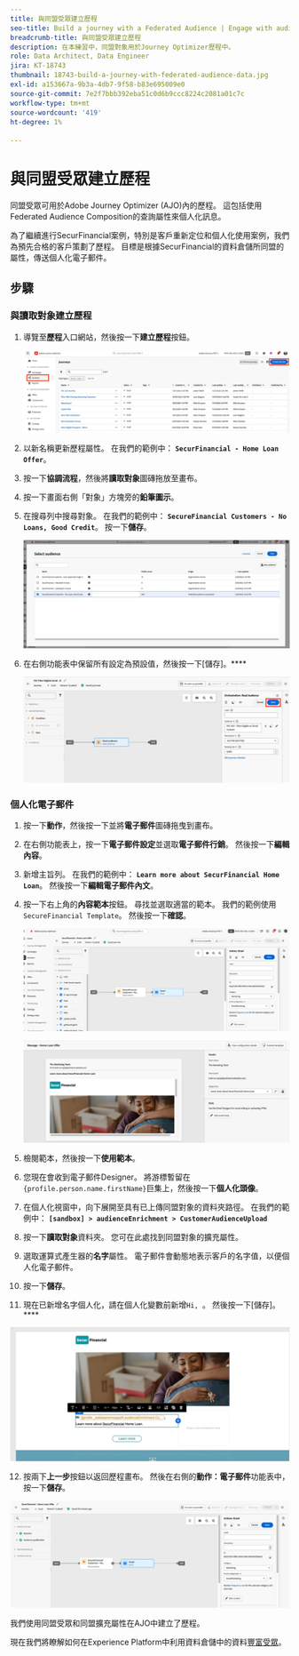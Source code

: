 ```yaml
---
title: 與同盟受眾建立歷程
seo-title: Build a journey with a Federated Audience | Engage with audiences directly from your data warehouse using Federated Audience Composition
breadcrumb-title: 與同盟受眾建立歷程
description: 在本練習中，同盟對象用於Journey Optimizer歷程中。
role: Data Architect, Data Engineer
jira: KT-18743
thumbnail: 18743-build-a-journey-with-federated-audience-data.jpg
exl-id: a153667a-9b3a-4db7-9f58-b83e695009e0
source-git-commit: 7e2f7bbb392eba51c0d6b9ccc8224c2081a01c7c
workflow-type: tm+mt
source-wordcount: '419'
ht-degree: 1%

---
```


# 與同盟受眾建立歷程

同盟受眾可用於Adobe Journey Optimizer (AJO)內的歷程。 這包括使用Federated Audience Composition的查詢屬性來個人化訊息。

為了繼續進行SecurFinancial案例，特別是客戶重新定位和個人化使用案例，我們為預先合格的客戶策劃了歷程。 目標是根據SecurFinancial的資料倉儲所同盟的屬性，傳送個人化電子郵件。

## 步驟

### 與讀取對象建立歷程

1. 導覽至&#x200B;**歷程**&#x200B;入口網站，然後按一下&#x200B;**建立歷程**&#x200B;按鈕。

   ![建立歷程](assets/create-journey.png)

2. 以新名稱更新歷程屬性。 在我們的範例中： **`SecurFinancial - Home Loan Offer`**。

3. 按一下&#x200B;**協調流程**，然後將&#x200B;**讀取對象**&#x200B;圖磚拖放至畫布。

4. 按一下畫面右側「對象」方塊旁的&#x200B;**鉛筆圖示**。

5. 在搜尋列中搜尋對象。 在我們的範例中： **`SecureFinancial Customers - No Loans, Good Credit`**。 按一下&#x200B;**儲存**。

   ![建立歷程](assets/select-audience.png)

6. 在右側功能表中保留所有設定為預設值，然後按一下[儲存]。****

   ![儲存對象設定](assets/save-audience-settings.png)

### 個人化電子郵件

1. 按一下&#x200B;**動作**，然後按一下並將&#x200B;**電子郵件**&#x200B;圖磚拖曳到畫布。

2. 在右側功能表上，按一下&#x200B;**電子郵件設定**&#x200B;並選取&#x200B;**電子郵件行銷**。 然後按一下&#x200B;**編輯內容**。

3. 新增主旨列。 在我們的範例中： **`Learn more about SecurFinancial Home Loan`**。 然後按一下&#x200B;**編輯電子郵件內文**。

4. 按一下右上角的&#x200B;**內容範本**&#x200B;按鈕。 尋找並選取適當的範本。 我們的範例使用`SecureFinancial Template`。 然後按一下&#x200B;**確認**。

   ![journey-email-config](assets/journey-email-config.png)

   ![journey-email-confirm](assets/journey-email-confirm.png)

5. 檢閱範本，然後按一下&#x200B;**使用範本**。

6. 您現在會收到電子郵件Designer。 將游標暫留在`{profile.person.name.firstName}`巨集上，然後按一下&#x200B;**個人化頭像**。

7. 在個人化視窗中，向下展開至具有已上傳同盟對象的資料夾路徑。 在我們的範例中： **`[sandbox] > audienceEnrichment > CustomerAudienceUpload`**

8. 按一下&#x200B;**讀取對象**&#x200B;資料夾。 您可在此處找到同盟對象的擴充屬性。

9. 選取運算式產生器的&#x200B;**名字**&#x200B;屬性。 電子郵件會動態地表示客戶的名字值，以便個人化電子郵件。

10. 按一下&#x200B;**儲存**。

11. 現在已新增名字個人化，請在個人化變數前新增`Hi, `。 然後按一下[儲存]。****

   ![歷程 — 電子郵件 — 儲存](assets/journey-email-save.png)

12. 按兩下&#x200B;**上一步**&#x200B;按鈕以返回歷程畫布。 然後在右側的&#x200B;**動作：電子郵件**&#x200B;功能表中，按一下&#x200B;**儲存**。

   ![儲存 — 最終歷程](assets/save-final-journey.png)

我們使用同盟受眾和同盟擴充屬性在AJO中建立了歷程。

現在我們將瞭解如何在Experience Platform中利用資料倉儲中的資料[豐富受眾](federated-audience-composition.md)。
